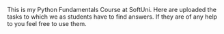 This is my Python Fundamentals Course at SoftUni.
Here are uploaded the tasks to which we as students have to find answers.
If they are of any help to you feel free to use them.
